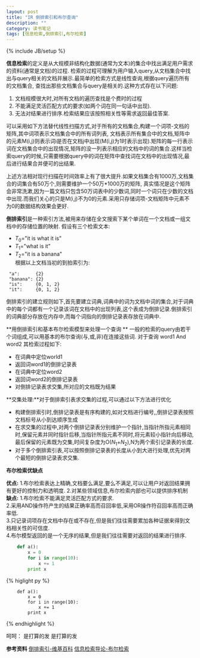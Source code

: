 ```yaml
---
layout: post
title: "IR 倒排索引和布尔查询"
description: ""
category: 读书笔记
tags: [信息检索,倒排索引,布尔检索]
---
```

{% include JB/setup %}


   **信息检索**的定义是从大规模非结构化数据(通常为文本)的集合中找出满足用户需求的资料(通常是文档)的过程.
检索的过程可理解为用户输入query,从文档集合中找出与query相关的文档并展示.最简单的检索方式是线性查询,根据query遍历所有的文档集合,	查找出那些文档集合与query是相关的.这种方式存在以下问题:                                                                    
  1. 文档规模很大时,对所有文档的遍历查找是个费时的过程  
  2. 不能满足灵活匹配方式的要求(如两个词在同一句话中出现).  
  3. 无法对结果进行排序.检索结果应该按照相关性等需求返回最佳答案.  

   可以采用如下方法替代线性扫描方式,对于所有的文档集合,构建一个词项-文档的矩阵,其中词项表示文档集合中的所有词列表,
文档表示所有集合中的文档,矩阵中的元素M(i,j)则表示词i是否在文档j中出现(M(i,j)为1时表示出现).矩阵的每一行表示词在文档集合中的出现情况,矩阵的没一列表示相应的文档中的词的集合.这样当检索query的时候,只需要根据query中的词在矩阵中查找词在文档中的出现情况,最后进行结果合并便可的出结果.

上述方法相对现行扫描在时间效率上有了很大提升.如果文档集合有1000万,文档集合的词集合有50万个,则需要维护一个50万*1000万的矩阵,		真实情况是这个矩阵会非常洗漱,因为一篇文档只包含50万词表中的少数词,同时一个词只在少数的文档中出现.而我们关心的只是M(i,j)不为0的元素.采用只存储词项-文档矩阵中元素不为0的数据结构效果会更好.

**倒排索引**是一种索引方法,被用来存储在全文搜索下某个单词在一个文档或一组文档中的存储位置的映射.
假设有三个检索文本:     
* $T_0$="it is what it is"  
* $T_1$="what is it"      
* $T_2$="it is a banana"   
根据以上文档当初的到拍索引为:   
```
 "a":      {2}  
 "banana": {2}  
 "is":     {0, 1, 2}  
 "it":     {0, 1, 2}  
```    
倒排索引的建立规则如下,首先要建立词典,词典中的词为文档中词的集合,对于词典中的每个词都有一个记录该词在文档中的出现列表,这个表成为倒排记录.倒排索引的词典部分存放在内存中,而每个词指向的倒排记录表存放在词典中.

**用倒排索引和基本布尔检索模型来处理一个查询 **
一般的检索的query由若干个词组成,可以用基本的布尔查询(与,或,非)在连接这些词.
对于查询 word1 And word2
其检索过程如下:
  * 在词典中定位world1
  * 返回词word1的倒排记录表
  * 在词典中定位word2
  * 返回词word2的倒排记录表
  * 对倒排记录表求交集,所对应的文档既为结果

**交集处理:**对于倒排索引表求交集的过程,可以通过以下方法进行优化  
  * 构建倒排索引时,倒排记录表是有序构建的,如对文档进行编号,,倒排记录表按照文档标号从小到达顺序生成  
  * 在求交集的过程中,对两个倒排记录表分别维护一个指针,当指针所指元素相同时,保留元素并同时指针后移,当指针所指元素不同时,将元素较小指针向后移动,最后保留的元素既为交集,时间复杂度为O($N_1$+$N_2$),N为两个索引记录表的长度.  
  * 对于多个倒排索引表,可以按照倒排记录表的长度从小到大进行处理,优先对两个最短的倒排记录表求交集.

**布尔检索优缺点** 

**优点:**
  1.布尔检索表达上精确,文档要么满足,要么不满足,可以让用户对返回结果拥有更好的控制力和透明度.
  2.对某些领域信息,布尔检索内部也可以提供排序机制
**缺点:**
  1.布尔检索不能满足灵活匹配方式的要求.  
  2.采用AND操作符产生的结果正确率高而召回率低,采用OR操作符召回率高而正确率低.  
  3.只记录词项存在文档中存在或不存在,但是我们往往需要累加各种证据来得到文档相关性的可信度.  
  4.布尔模型返回的是一个无序的结果,但是我们往往需要对返回的结果进行排序.  


```py
	def a():
		x = 0
		for i in range(10):
			x += 1
		print x
```		

{% higlight py %}
```
	def a():
		x = 0
		for i in range(10):
			x += 1
		print x
```
{% endhighlight %}		


呵呵：
		是打算的发
		是打算的发 	

**参考资料**
[倒排索引-维基百科](http://zh.wikipedia.org/wiki/%E5%80%92%E6%8E%92%E7%B4%A2%E5%BC%95#.E4.BE.8B.E5.AD.90)
[信息检索导论-布尔检索](https://www.google.com.hk/search?q=%E4%BF%A1%E6%81%AF%E6%A3%80%E7%B4%A2%E5%AF%BC%E8%AE%BA&oq=%E4%BF%A1%E6%81%AF%E6%A3%80%E7%B4%A2%E5%AF%BC%E8%AE%BA&aqs=chrome..69i57j69i65j69i61l3j0.3218j0j1&sourceid=chrome&ie=UTF-8)